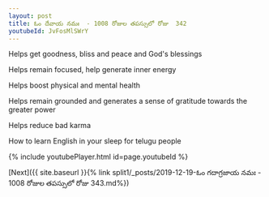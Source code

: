 ```yaml
---
layout: post
title: ఓం దేవాయ నమః  - 1008 రోజుల తపస్సులో రోజు  342
youtubeId: JvFosMlSWrY
---
```

 
 
Helps get goodness, bliss and peace and God's blessings
 
Helps remain focused, help generate inner energy 
 
Helps boost physical and mental health 
 
Helps remain grounded and generates a sense of gratitude towards the greater power 
 
Helps reduce bad karma
 
How to learn English in your sleep for telugu people
 
 
 
 


{% include youtubePlayer.html id=page.youtubeId %}
 
[Next]({{ site.baseurl }}{% link split1/_posts/2019-12-19-ఓం గదాగ్రజాయ నమః  - 1008 రోజుల తపస్సులో రోజు  343.md%})
 
